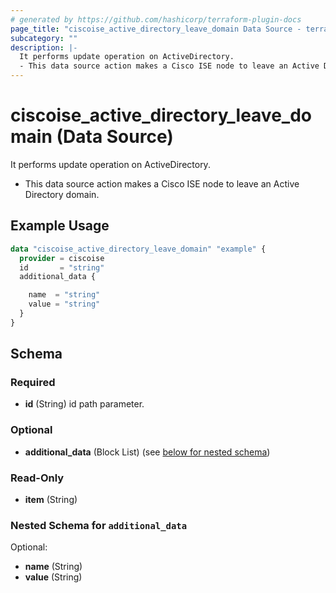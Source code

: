 ```yaml
---
# generated by https://github.com/hashicorp/terraform-plugin-docs
page_title: "ciscoise_active_directory_leave_domain Data Source - terraform-provider-ciscoise"
subcategory: ""
description: |-
  It performs update operation on ActiveDirectory.
  - This data source action makes a Cisco ISE node to leave an Active Directory domain.
---
```


# ciscoise_active_directory_leave_domain (Data Source)

It performs update operation on ActiveDirectory.

- This data source action makes a Cisco ISE node to leave an Active Directory domain.

## Example Usage

```terraform
data "ciscoise_active_directory_leave_domain" "example" {
  provider = ciscoise
  id       = "string"
  additional_data {

    name  = "string"
    value = "string"
  }
}
```

<!-- schema generated by tfplugindocs -->
## Schema

### Required

- **id** (String) id path parameter.

### Optional

- **additional_data** (Block List) (see [below for nested schema](#nestedblock--additional_data))

### Read-Only

- **item** (String)

<a id="nestedblock--additional_data"></a>
### Nested Schema for `additional_data`

Optional:

- **name** (String)
- **value** (String)


